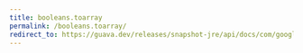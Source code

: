 ```yaml
---
title: booleans.toarray
permalink: /booleans.toarray/
redirect_to: https://guava.dev/releases/snapshot-jre/api/docs/com/google/common/primitives/Booleans.html#toArray-java.util.Collection-
---
```

